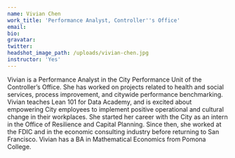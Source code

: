 ```yaml
---
name: Vivian Chen
work_title: 'Performance Analyst, Controller''s Office'
email:
bio:
gravatar:
twitter:
headshot_image_path: /uploads/vivian-chen.jpg
instructor: 'Yes'
---
```


Vivian is a Performance Analyst in the City Performance Unit of the Controller’s Office. She has worked on projects related to health and social services, process improvement, and citywide performance benchmarking. Vivian teaches Lean 101 for Data Academy, and is excited about empowering City employees to implement positive operational and cultural change in their workplaces. She started her career with the City as an intern in the Office of Resilience and Capital Planning. Since then, she worked at the FDIC and in the economic consulting industry before returning to San Francisco. Vivian has a BA in Mathematical Economics from Pomona College.